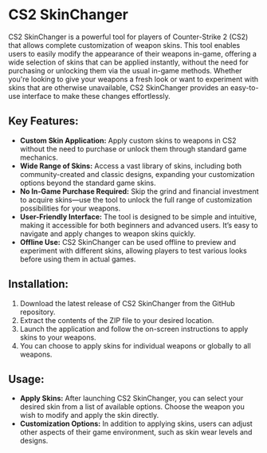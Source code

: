 # CS2 SkinChanger

CS2 SkinChanger is a powerful tool for players of Counter-Strike 2 (CS2) that allows complete customization of weapon skins. This tool enables users to easily modify the appearance of their weapons in-game, offering a wide selection of skins that can be applied instantly, without the need for purchasing or unlocking them via the usual in-game methods. Whether you're looking to give your weapons a fresh look or want to experiment with skins that are otherwise unavailable, CS2 SkinChanger provides an easy-to-use interface to make these changes effortlessly.

## Key Features:

- **Custom Skin Application:** Apply custom skins to weapons in CS2 without the need to purchase or unlock them through standard game mechanics.
- **Wide Range of Skins:** Access a vast library of skins, including both community-created and classic designs, expanding your customization options beyond the standard game skins.
- **No In-Game Purchase Required:** Skip the grind and financial investment to acquire skins—use the tool to unlock the full range of customization possibilities for your weapons.
- **User-Friendly Interface:** The tool is designed to be simple and intuitive, making it accessible for both beginners and advanced users. It’s easy to navigate and apply changes to weapon skins quickly.
- **Offline Use:** CS2 SkinChanger can be used offline to preview and experiment with different skins, allowing players to test various looks before using them in actual games.

## Installation:

1. Download the latest release of CS2 SkinChanger from the GitHub repository.
2. Extract the contents of the ZIP file to your desired location.
3. Launch the application and follow the on-screen instructions to apply skins to your weapons.
4. You can choose to apply skins for individual weapons or globally to all weapons.

## Usage:

- **Apply Skins:** After launching CS2 SkinChanger, you can select your desired skin from a list of available options. Choose the weapon you wish to modify and apply the skin directly.
- **Customization Options:** In addition to applying skins, users can adjust other aspects of their game environment, such as skin wear levels and designs.
